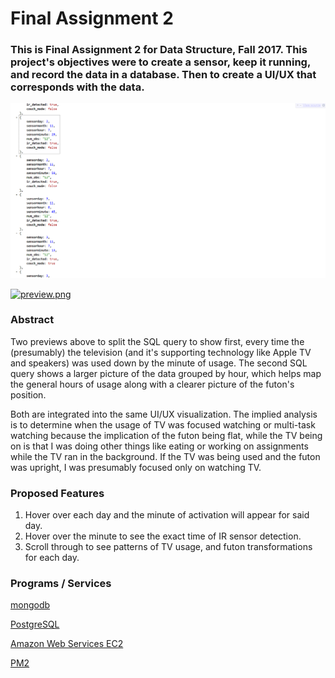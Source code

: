 # Final Assignment 2

### This is Final Assignment 2 for Data Structure, Fall 2017. This project's objectives were to create a sensor, keep it running, and record the data in a database. Then to create a UI/UX that corresponds with the data.

[![preview.png](https://github.com/benzyi/data-structures/blob/master/finalTwo/SQL.PNG)](http://ec2-18-216-156-193.us-east-2.compute.amazonaws.com:3000/)

[![preview.png](https://benzyi.github.io/data-structures/SQLhr.PNG)](http://ec2-18-216-156-193.us-east-2.compute.amazonaws.com:3000/hour)

### Abstract
Two previews above to split the SQL query to show first, every time the (presumably) the television (and it's supporting technology like Apple TV and speakers) was used down by the minute of usage. The second SQL query shows a larger picture of the data grouped by hour, which helps map the general hours of usage along with a clearer picture of the futon's position. 

Both are integrated into the same UI/UX visualization. The implied analysis is to determine when the usage of TV was focused watching or multi-task watching because the implication of the futon being flat, while the TV being on is that I was doing other things like eating or working on assignments while the TV ran in the background. If the TV was being used and the futon was upright, I was presumably focused only on watching TV.

### Proposed Features
1. Hover over each day and the minute of activation will appear for said day.
2. Hover over the minute to see the exact time of IR sensor detection.
3. Scroll through to see patterns of TV usage, and futon transformations for each day.

### Programs / Services
[mongodb](https://www.mongodb.com/)

[PostgreSQL](https://www.postgresql.org/)

[Amazon Web Services EC2](https://aws.amazon.com/ec2/)

[PM2](http://pm2.keymetrics.io/)